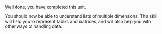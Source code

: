 Well done, you have completed this unit.

You should now be able to understand lists of multiple dimensions. This skill will help you to represent tables and matrices, and will also help you with other ways of handling data.
